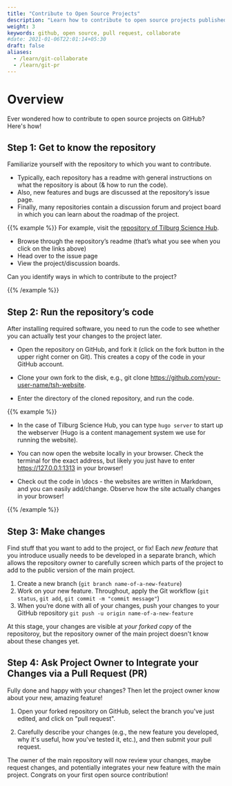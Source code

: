 ```yaml
---
title: "Contribute to Open Source Projects"
description: "Learn how to contribute to open source projects published on GitHub."
weight: 3
keywords: github, open source, pull request, collaborate
#date: 2021-01-06T22:01:14+05:30
draft: false
aliases:
  - /learn/git-collaborate
  - /learn/git-pr
---
```


# Overview

Ever wondered how to contribute to open source projects on GitHub? Here's how!

## Step 1: Get to know the repository

Familiarize yourself with the repository to which you want to contribute.

- Typically, each repository has a readme with general instructions on what the repository is about (& how to run the code).
- Also, new features and bugs are discussed at the repository’s issue page.
- Finally, many repositories contain a discussion forum and project board in which you can learn about the roadmap of the project.

{{% example %}}
For example, visit the [repository of Tilburg Science Hub](https://github.com/tilburgsciencehub/tsh-website).

- Browse through the repository’s readme (that’s what you see when you click on the links above)
- Head over to the issue page
- View the project/discussion boards.

Can you identify ways in which to contribute to the project?

{{% /example %}}

## Step 2: Run the repository’s code

After installing required software, you need to run the code to see whether you can actually test your changes to the project later.

- Open the repository on GitHub, and fork it (click on the fork button in the upper right corner on Git). This creates a copy of the code in your GitHub account.

- Clone your own fork to the disk, e.g., git clone https://github.com/your-user-name/tsh-website.

- Enter the directory of the cloned repository, and run the code.

{{% example %}}
- In the case of Tilburg Science Hub, you can type `hugo server` to start up the webserver (Hugo is a content management system we use for running the website).

- You can now open the website locally in your browser. Check the terminal for the exact address, but likely you just have to enter https://127.0.0.1:1313 in your browser!

- Check out the code in \docs - the websites are written in Markdown, and you can easily add/change. Observe how the site actually changes in your browser!

{{% /example %}}


## Step 3: Make changes

Find stuff that you want to add to the project, or fix! Each *new feature* that you introduce usually needs to be developed in a separate branch, which allows the repository owner to carefully screen which parts of the project to add to the public version of the main project.

1. Create a new branch (`git branch name-of-a-new-feature`)
2. Work on your new feature. Throughout, apply the Git workflow (`git status`, `git add`, `git commit -m "commit message"`)
3. When you’re done with all of your changes, push your changes to your GitHub repository `git push -u origin name-of-a-new-feature`

At this stage, your changes are visible at *your forked copy* of the repositoroy, but the repository owner of the main project doesn't know about these changes yet.

## Step 4: Ask Project Owner to Integrate your Changes via a Pull Request (PR)

Fully done and happy with your changes? Then let the project owner know about your new, amazing feature!

1. Open your forked repository on GitHub, select the branch you've just edited, and click on "pull request".

2. Carefully describe your changes (e.g., the new feature you developed, why it's useful, how you've tested it, etc.), and then submit your pull request.

The owner of the main repository will now review your changes, maybe request changes, and potentially integrates your new feature with the main project. Congrats on your first open source contribution!
